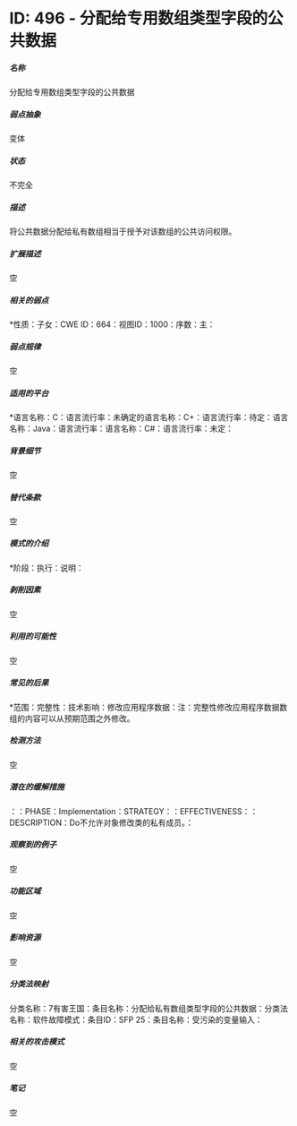# ID: 496 - 分配给专用数组类型字段的公共数据
<h5>名称</h5>分配给专用数组类型字段的公共数据
<h5>弱点抽象</h5>变体
<h5>状态</h5>不完全
<h5>描述</h5>将公共数据分配给私有数组相当于授予对该数组的公共访问权限。
<h5>扩展描述</h5>空
<h5>相关的弱点</h5>*性质：子女：CWE ID：664：视图ID：1000：序数：主：
<h5>弱点规律</h5>空
<h5>适用的平台</h5>*语言名称：C：语言流行率：未确定的语言名称：C+：语言流行率：待定：语言名称：Java：语言流行率：语言名称：C#：语言流行率：未定：
<h5>背景细节</h5>空
<h5>替代条款</h5>空
<h5>模式的介绍</h5>*阶段：执行：说明：
<h5>剥削因素</h5>空
<h5>利用的可能性</h5>空
<h5>常见的后果</h5>*范围：完整性：技术影响：修改应用程序数据：注：完整性修改应用程序数据数组的内容可以从预期范围之外修改。
<h5>检测方法</h5>空
<h5>潜在的缓解措施</h5>：：PHASE：Implementation：STRATEGY：：EFFECTIVENESS：：DESCRIPTION：Do不允许对象修改类的私有成员。：
<h5>观察到的例子</h5>空
<h5>功能区域</h5>空
<h5>影响资源</h5>空
<h5>分类法映射</h5>分类名称：7有害王国：条目名称：分配给私有数组类型字段的公共数据：分类法名称：软件故障模式：条目ID：SFP 25：条目名称：受污染的变量输入：
<h5>相关的攻击模式</h5>空
<h5>笔记</h5>空

